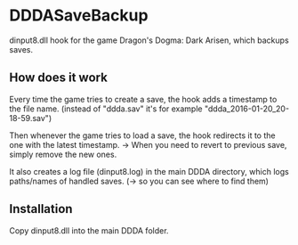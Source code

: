 # DDDASaveBackup
dinput8.dll hook for the game Dragon's Dogma: Dark Arisen, which backups saves.

## How does it work
Every time the game tries to create a save, the hook adds a timestamp to the file name.
(instead of "ddda.sav" it's for example "ddda_2016-01-20_20-18-59.sav")

Then whenever the game tries to load a save, the hook redirects it to the one with the latest timestamp.
-> When you need to revert to previous save, simply remove the new ones.

It also creates a log file (dinput8.log) in the main DDDA directory, which logs paths/names of handled saves.
(-> so you can see where to find them) 

## Installation
Copy dinput8.dll into the main DDDA folder.
